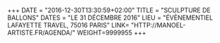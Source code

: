 +++
DATE = "2016-12-30T13:30:59+02:00"
TITLE = "SCULPTURE DE BALLONS"
DATES = "LE 31 DÉCEMBRE 2016"
LIEU = "ÉVÈNEMENTIEL LAFAYETTE TRAVEL, 75016 PARIS"
LINK= "HTTP://MANOEL-ARTISTE.FR/AGENDA/"
WEIGHT=9999955
+++

